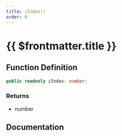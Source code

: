 ```yaml
---
title: zIndex()
order: 0
---
```


# {{ $frontmatter.title }}

<!--@include: ./zIndex_partial_header.md-->

## Function Definition

```ts
public readonly zIndex: number;
```

### Returns

* number

## Documentation

<!--@include: ./zIndex_partial_footer.md-->
